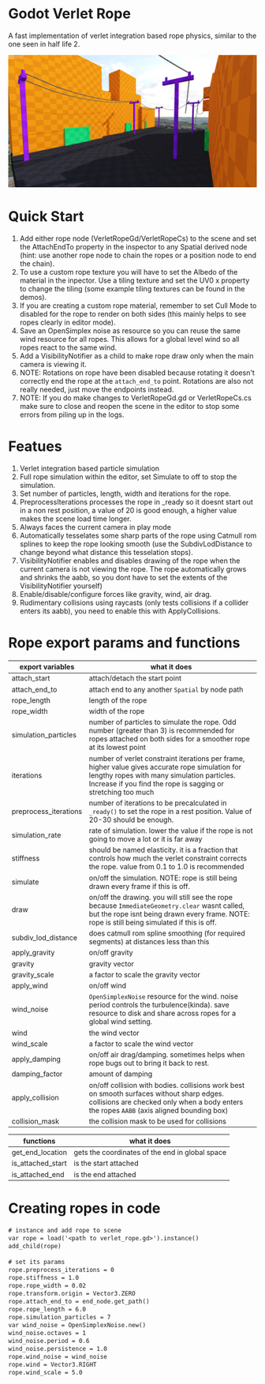 # Godot Verlet Rope

A fast implementation of verlet integration based rope physics, similar to the one seen in half life 2.

![](https://github.com/2nafish117/godot-verlet-rope/blob/master/images/Screenshot.png)

# Quick Start
1. Add either rope node (VerletRopeGd/VerletRopeCs) to the scene and set the AttachEndTo property in the inspector to any Spatial derived node (hint: use another rope node to chain the ropes or a position node to end the chain).
2. To use a custom rope texture you will have to set the Albedo of the material in the inpector. Use a tiling texture and set the UV0 x property to change the tiling (some example tiling textures can be found in the demos).
3. If you are creating a custom rope material, remember to set Cull Mode to disabled for the rope to render on both sides (this mainly helps to see ropes clearly in editor mode).
4. Save an OpenSimplex noise as resource so you can reuse the same wind resource for all ropes. This allows for a global level wind so all ropes react to the same wind.
5. Add a VisibilityNotifier as a child to make rope draw only when the main camera is viewing it.
6. NOTE: Rotations on rope have been disabled because rotating it doesn't correctly end the rope at the `attach_end_to` point. Rotations are also not really needed, just move the endpoints instead.
7. NOTE: If you do make changes to VerletRopeGd.gd or VerletRopeCs.cs make sure to close and reopen the scene in the editor to stop some errors from piling up in the logs.

# Featues
1. Verlet integration based particle simulation
2. Full rope simulation within the editor, set Simulate to off to stop the simulation. 
3. Set number of particles, length, width and iterations for the rope.
5. PreprocessIterations processes the rope in _ready so it doesnt start out in a non rest position, a value of 20 is good enough, a higher value makes the scene load time longer.
6. Always faces the current camera in play mode
7. Automatically tesselates some sharp parts of the rope using Catmull rom splines to keep the rope looking smooth (use the SubdivLodDistance to change beyond what distance this tesselation stops).
8. VisibilityNotifier enables and disables drawing of the rope when the current camera is not viewing the rope. The rope automatically grows and shrinks the aabb, so you dont have to set the extents of the VisibilityNotifier yourself)
9. Enable/disable/configure forces like gravity, wind, air drag.
10. Rudimentary collisions using raycasts (only tests collisions if a collider enters its aabb), you need to enable this with ApplyCollisions.

# Rope export params and functions

| export variables | what it does |
|--|--|
| attach_start | attach/detach the start point |
| attach_end_to| attach end to any another `Spatial` by node path |
| rope_length  | length of the rope |
| rope_width   | width of the rope |
| simulation_particles | number of particles to simulate the rope. Odd number (greater than 3) is recommended for ropes attached on both sides for a smoother rope at its lowest point|
| iterations           | number of verlet constraint iterations per frame, higher value gives accurate rope simulation for lengthy ropes with many simulation particles. Increase if you find the rope is sagging or stretching too much |
| preprocess_iterations| number of iterations to be precalculated in `_ready()` to set the rope in a rest position. Value of 20-30 should be enough. |
| simulation_rate| rate of simulation. lower the value if the rope is not going to move a lot or it is far away |
| stiffness      | should be named elasticity. it is a fraction that controls how much the verlet constraint corrects the rope. value from 0.1 to 1.0 is recommended |
| simulate       | on/off the simulation. NOTE: rope is still being drawn every frame if this is off. |
| draw           | on/off the drawing. you will still see the rope because `ImmediateGeometry.clear` wasnt called, but the rope isnt being drawn every frame. NOTE: rope is still being simulated if this is off. |
| subdiv_lod_distance | does catmull rom spline smoothing (for required segments) at distances less than this |
| apply_gravity  | on/off gravity |
| gravity        | gravity vector |
| gravity_scale  | a factor to scale the gravity vector |
| apply_wind     | on/off wind |
| wind_noise     | `OpenSimplexNoise` resource for the wind. noise period controls the turbulence(kinda). save resource to disk and share across ropes for a global wind setting. |
| wind           | the wind vector |
| wind_scale     | a factor to scale the wind vector |
| apply_damping  | on/off air drag/damping. sometimes helps when rope bugs out to bring it back to rest. |
| damping_factor | amount of damping |
| apply_collision| on/off collision with bodies. collisions work best on smooth surfaces without sharp edges. collisions are checked only when a body enters the ropes `AABB` (axis aligned bounding box)|
| collision_mask | the collision mask to be used for collisions |


| functions | what it does |
|--|--|
| get_end_location  | gets the coordinates of the end in global space |
| is_attached_start | is the start attached |
| is_attached_end   | is the end attached |

# Creating ropes in code

```
# instance and add rope to scene
var rope = load('<path to verlet_rope.gd>').instance()
add_child(rope)

# set its params
rope.preprocess_iterations = 0
rope.stiffness = 1.0
rope.rope_width = 0.02
rope.transform.origin = Vector3.ZERO
rope.attach_end_to = end_node.get_path()
rope.rope_length = 6.0
rope.simulation_particles = 7
var wind_noise = OpenSimplexNoise.new()
wind_noise.octaves = 1
wind_noise.period = 0.6
wind_noise.persistence = 1.0
rope.wind_noise = wind_noise
rope.wind = Vector3.RIGHT
rope.wind_scale = 5.0
  ``` 
